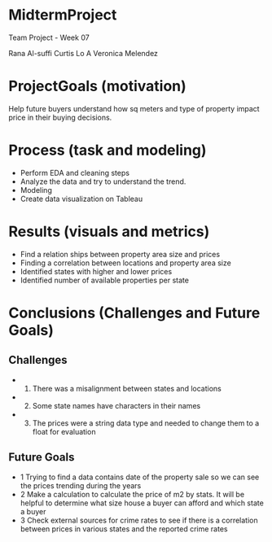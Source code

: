 # MidtermProject
Team Project - Week 07

Rana Al-suffi
Curtis Lo
A Veronica Melendez

# ProjectGoals (motivation)
Help future buyers understand how sq meters and type of property impact price in their buying decisions.

# Process (task and modeling)
- Perform EDA and cleaning steps
- Analyze the data and try to understand the trend.
- Modeling
- Create data visualization on Tableau

# Results (visuals and metrics)
- Find a relation ships between property area size and prices
- Finding a correlation between locations and property area size
- Identified states with higher and lower prices
- Identified number of available properties per state

# Conclusions (Challenges  and Future Goals)
## Challenges 
- 1. There was a misalignment between states and locations
- 2. Some state names have characters in their names
- 3. The prices were a string data type and needed to change them to a float for evaluation

## Future Goals
- 1 Trying to find a data contains date of the property sale so we can see the prices trending during the years
- 2 Make a calculation to calculate the price of m2 by stats. It will be helpful to determine what size house a buyer can afford and which state a buyer
- 3 Check external sources for crime rates to see if there is a correlation between prices in various states and the reported crime rates
